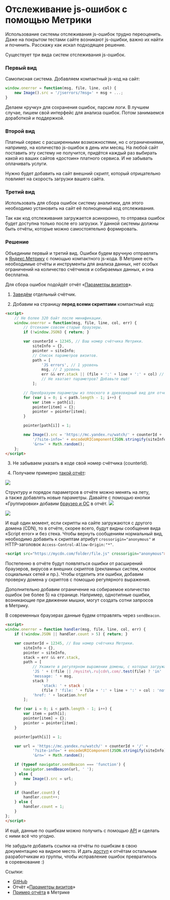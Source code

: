# Отслеживание js-ошибок с помощью Метрики
Использование системы отслеживания js-ошибок трудно переоценить. Даже на покрытом тестами сайте возникают js-ошибки, важно их найти и починить. Расскажу как искал подходящее решение.
<habracut/>

Существует три вида систем отслеживания js-ошибок.

### Первый вид
Самописная система. Добавляем компактный js-код на сайт:
```js
window.onerror = function(msg, file, line, col) {
    new Image().src = '/jserrors/?msg=' + msg + ...;
}
```
Делаем «ручку» для сохранения ошибок, парсим логи.
В лучшем случае, пишем свой интерфейс для анализа ошибок.
Потом занимаемся доработкой и поддержкой.

### Второй вид
Платный сервис с расширенными возможностями, но с ограничениями, например, на количество js-ошибок в день или месяц. На любой сайт поставить эту систему не получится, придётся каждый раз выбирать какой из ваших сайтов «достоин» платного сервиса. И не забывать оплачивать услуги.

Нужно будет добавить на сайт внешний скрипт, который отрицательно повлияет на скорость загрузки вашего сайта.

### Третий вид
Использовать для сбора ошибок систему аналитики, для этого необходимо установить на сайт её полноценный код отслеживания.

Так как код отслеживания загружается асинхронно, то отправка ошибок будет доступна только после его загрузки. У данной системы должны быть отчёты, которые можно самостоятельно формировать.

### Решение
Объединим первый и третий вид. Ошибки будем вручную отправлять в [Яндекс.Метрику](https://metrika.yandex.ru) с помощью компактного js-кода. В Метрике есть необходимые отчёты и инструменты для анализа данных, нет особых ограничений на количество счётчиков и собираемых данных, и она бесплатна.

Для сбора ошибок подойдёт отчёт «[Параметры визитов](https://yandex.ru/support/metrika/reports/visit-params.xml)».

1. [Заведём](https://metrika.yandex.ru/add) отдельный счётчик.

2. Добавим на страницу **перед всеми скриптами** компактный код:
```html
<script>
    // Не более 320 байт после минификации.
    window.onerror = function(msg, file, line, col, err) {
        // Отсекаем совсем старые браузеры.
        if (!window.JSON) { return; }

        var counterId = 12345, // Ваш номер счётчика Метрики.
            siteInfo = {},
            pointer = siteInfo;
            // Список параметров визитов.
            path = [
                'JS errors', // 1 уровень
                msg, // 2 уровень
                err && err.stack || (file + ':' + line + ':' + col) // 3 уровень
                // Не хватает параметров? Добавьте ещё!
            ];

        // Преобразуем параметры из плоского в древовидный вид для отчёта.
        for (var i = 0; i < path.length - 1; i++) {
            var item = path[i];
            pointer[item] = {};
            pointer = pointer[item];
        }

        pointer[path[i]] = 1;

        new Image().src = 'https://mc.yandex.ru/watch/' + counterId +
            '/?site-info=' + encodeURIComponent(JSON.stringify(siteInfo))
            '&rn=' + Math.random();
    };
</script>
```

3. Не забываем указать в коде свой номер счётчика (counterId).

4. Получаем примерно [такой отчёт](https://metrika.yandex.ru/stat/user_vars?group=dekaminute&chart_type=pie&period=2017-03-12%3A2017-03-12&id=43395579):

<img src="https://raw.githubusercontent.com/hcodes/metrika-js-errors/master/screenshots/1.png" />

Структуру и порядок параметров в отчёте можно менять на лету, а также добавлять новые параметры.
Давайте с помощью кнопки «Группировки» добавим [браузер и ОС](https://metrika.yandex.ru/stat/user_vars?selected_rows=yZkKR9&chart_type=pie&period=2017-03-12%3A2017-03-12&metrics=ym%3As%3Avisits%2Cym%3As%3AsumParams&dimensions=ym%3As%3AparamsLevel1%2Cym%3As%3AoperatingSystemRoot%2Cym%3As%3Abrowser%2Cym%3As%3AparamsLevel2%2Cym%3As%3AparamsLevel3%2Cym%3As%3AparamsLevel4%2Cym%3As%3AparamsLevel5&id=43395579) в отчёт.
<img src="https://raw.githubusercontent.com/hcodes/metrika-js-errors/master/screenshots/2.png" />


<img src="https://raw.githubusercontent.com/hcodes/metrika-js-errors/master/screenshots/3.png" />

И ещё один момент, если скрипты на сайте загружаются с другого домена (CDN), то в отчёте, скорее всего, будут видны сообщения вида «Script error» и без стека. Чтобы вернуть сообщениям нормальный вид, необходимо добавить к скриптам атрибут `crossorigin="anonymous"` и HTTP-заголовок `Access-Control-Allow-Origin:"*"`.
```html
<script src="https://mycdn.com/folder/file.js" crossorigin="anonymous"></script>
```

Постепенно в отчёте будут появляться ошибки от расширений браузеров, вирусов и внешних скриптов (рекламных систем, кнопок социальных сетей и пр.). Чтобы отделить эти ошибки, добавим проверку домена у скриптов с помощью регулярного выражения.

Дополнительно добавим ограничение на собираемое количество ошибок (не более 5) на странице. Например, однотипные ошибки, возникающие при движении мышки, могут создать сотни запросов в Метрику.

В современных браузерах данные будем отправлять через `sendBeacon`.

```html
<script>
window.onerror = function handler(msg, file, line, col, err) {
    if (!window.JSON || handler.count > 5) { return; }

    var counterId = 12345, // Ваш номер счётчика Метрики.
        siteInfo = {},
        pointer = siteInfo,
        stack = err && err.stack,
        path = [
            // Укажите в регулярном выражении домены, с которых загружаются ваши скрипты и сайт.
            'JS ' + (!file || /mysite\.ru|cdn\.com/.test(file) ? 'in' : 'ex') + 'ternal errors',
            'message: ' + msg,
            stack ?
                'stack: ' + stack :
                (file ? 'file: ' + file + ':' + line + ':' + col : 'nofile'),
            'href: ' + location.href
        ];

    for (var i = 0; i < path.length - 1; i++) {
        var item = path[i];
        pointer[item] = {};
        pointer = pointer[item];
    }

    pointer[path[i]] = 1;

    var url = 'https://mc.yandex.ru/watch/' + counterId + '/' +
            '?site-info=' + encodeURIComponent(JSON.stringify(siteInfo)) +
            '&rn=' + Math.random();

    if (typeof navigator.sendBeacon === 'function') {
        navigator.sendBeacon(url, ' ');
    } else {
        new Image().src = url;
    }

    if (handler.count) {
        handler.count++;
    } else {
        handler.count = 1;
    }
};
</script>
```

И ещё, данные по ошибкам можно получить с помощью [API](https://tech.yandex.ru/metrika/) и сделать с ними всё что угодно.

Не забудьте добавить ссылки на отчёты по ошибкам в свою документацию на видное место.
И дать [доступ](https://yandex.ru/support/metrika/general/access.xml) к отчётам остальным разработчикам из группы, чтобы исправление ошибок превратилось в соревнование :)

Ссылки:
- [GitHub](https://github.com/hcodes/metrika-js-errors/)
- Отчёт «[Параметры визитов](https://yandex.ru/support/metrika/reports/visit-params.xml)»
- [Пример отчёта](https://metrika.yandex.ru/stat/user_vars?selected_rows=yZkKR9&chart_type=pie&period=2017-03-12%3A2017-03-12&metrics=ym%3As%3Avisits%2Cym%3As%3AsumParams&dimensions=ym%3As%3AparamsLevel1%2Cym%3As%3AoperatingSystemRoot%2Cym%3As%3Abrowser%2Cym%3As%3AparamsLevel2%2Cym%3As%3AparamsLevel3%2Cym%3As%3AparamsLevel4%2Cym%3As%3AparamsLevel5&id=43395579) в Метрике
